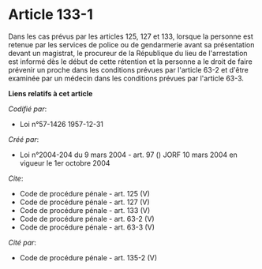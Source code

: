# Article 133-1

Dans les cas prévus par les articles 125, 127 et 133, lorsque la personne est retenue par les services de police ou de
gendarmerie avant sa présentation devant un magistrat, le procureur de la République du lieu de l'arrestation est informé dès
le début de cette rétention et la personne a le droit de faire prévenir un proche dans les conditions prévues par l'article
63-2 et d'être examinée par un médecin dans les conditions prévues par l'article 63-3.

**Liens relatifs à cet article**

_Codifié par_:

  - Loi n°57-1426 1957-12-31

_Créé par_:

  - Loi n°2004-204 du 9 mars 2004 - art. 97 () JORF 10 mars 2004 en vigueur le 1er octobre 2004

_Cite_:

  - Code de procédure pénale - art. 125 (V)
  - Code de procédure pénale - art. 127 (V)
  - Code de procédure pénale - art. 133 (V)
  - Code de procédure pénale - art. 63-2 (V)
  - Code de procédure pénale - art. 63-3 (V)

_Cité par_:

  - Code de procédure pénale - art. 135-2 (V)
